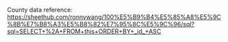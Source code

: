 County data reference:
https://sheethub.com/ronnywang/100%E5%B9%B4%E5%85%A8%E5%9C%8B%E7%B8%A3%E5%B8%82%E7%95%8C%E5%9C%96/sql?sql=SELECT+%2A+FROM+this+ORDER+BY+_id_+ASC
